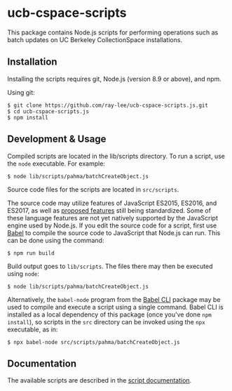 # ucb-cspace-scripts

This package contains Node.js scripts for performing operations such as batch updates on UC Berkeley CollectionSpace installations.

## Installation

Installing the scripts requires git, Node.js (version 8.9 or above), and npm.

Using git:

```
$ git clone https://github.com/ray-lee/ucb-cspace-scripts.js.git
$ cd ucb-cspace-scripts.js
$ npm install
```

## Development & Usage

Compiled scripts are located in the lib/scripts directory. To run a script, use the `node` executable. For example:

```
$ node lib/scripts/pahma/batchCreateObject.js
```

Source code files for the scripts are located in `src/scripts`.

The source code may utilize features of JavaScript ES2015, ES2016, and ES2017, as well as [proposed features](https://github.com/tc39/proposals) still being standardized. Some of these language features are not yet natively supported by the JavaScript engine used by Node.js. If you edit the source code for a script, first use [Babel](http://babeljs.io/) to compile the source code to JavaScript that Node.js can run. This can be done using the command:

```
$ npm run build
```

Build output goes to `lib/scripts`. The files there may then be executed using `node`:

```
$ node lib/scripts/pahma/batchCreateObject.js
```

Alternatively, the `babel-node` program from the [Babel CLI](https://babeljs.io/docs/usage/cli/) package may be used to compile and execute a script using a single command. Babel CLI is installed as a local dependency of this package (once you've done `npm install`), so scripts in the `src` directory can be invoked using the `npx` executable, as in:

```
$ npx babel-node src/scripts/pahma/batchCreateObject.js
```

## Documentation

The available scripts are described in the [script documentation](./docs/README.md).
